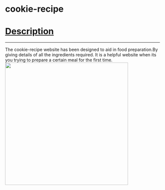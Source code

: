 # cookie-recipe
# <u>Description</u>
***
The cookie-recipe website has been designed to aid in food preparation.By giving details of all the ingredients required. It is a helpful website when its you trying to prepare a certain meal for the first time.  
<img src="https://image.shutterstock.com/image-vector/caprese-salad-recipe-step-by-260nw-1201271428.jpg" width="400">
